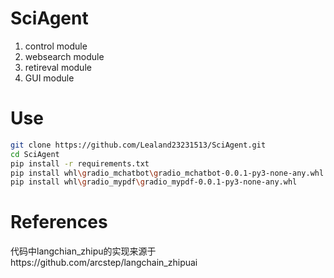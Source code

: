 # SciAgent
1. control module
2. websearch module
3. retireval module
4. GUI module
   

# Use
```bash
git clone https://github.com/Lealand23231513/SciAgent.git
cd SciAgent
pip install -r requirements.txt
pip install whl\gradio_mchatbot\gradio_mchatbot-0.0.1-py3-none-any.whl
pip install whl\gradio_mypdf\gradio_mypdf-0.0.1-py3-none-any.whl
```
# References
代码中langchian_zhipu的实现来源于https://github.com/arcstep/langchain_zhipuai
